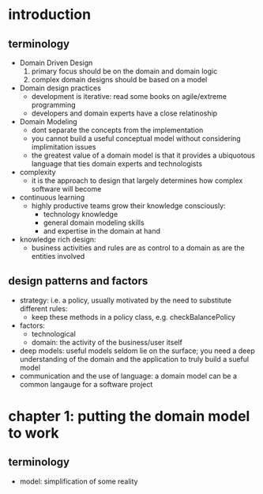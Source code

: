 # introduction
## terminology
  - Domain Driven Design
    1. primary focus should be on the domain and domain logic
    2. complex domain designs should be based on a model
  - Domain design practices
    - development is iterative: read some books on agile/extreme programming
    - developers and domain experts have a close relatinoship
  - Domain Modeling
    - dont separate the concepts from the implementation
    - you cannot build a useful conceptual model without considering implimitation issues
    - the greatest value of a domain model is that it provides a ubiquotous language that ties domain experts and technologists
  - complexity
    - it is the approach to design that largely determines how complex software will become
  - continuous learning
    - highly productive teams grow their knowledge consciously:
      - technology knowledge
      - general domain modeling skills
      - and expertise in the domain at hand
  - knowledge rich design:
    - business activities and rules are as control to a domain as are the entities involved

## design patterns and factors
  - strategy: i.e. a policy, usually motivated by the need to substitute different rules:
    - keep these methods in a policy class, e.g. checkBalancePolicy
  - factors:
    - technological
    - domain: the activity of the business/user itself
  - deep models:  useful models seldom lie on the surface; you need a deep understanding of the domain and the application to truly build a sueful model
  - communication and the use of language: a domain model can be a common langauge for a software project

# chapter 1: putting the domain model to work
## terminology
  - model: simplification of some reality

